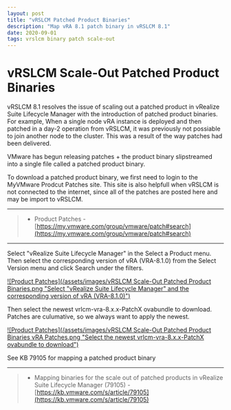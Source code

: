 ```yaml
---
layout: post
title: "vRSLCM Patched Product Binaries"
description: "Map vRA 8.1 patch binary in vRSLCM 8.1"
date: 2020-09-01
tags: vrslcm binary patch scale-out
---
```

# vRSLCM Scale-Out Patched Product Binaries

vRSLCM 8.1 resolves the issue of scaling out a patched product in vRealize Suite Lifecycle Manager with the introduction of patched product binaries. For example, When a single node vRA instance is deployed and then patched in a day-2 operation from vRSLCM, it was previously not possiable to join another node to the cluster. This was a result of the way patches had been delivered.

VMware has begun releasing patches + the product binary slipstreamed into a single file called a patched product binary.

To download a patched product binary, we first need to login to the MyVMware Prodcut Patches site. This site is also helpfull when vRSLCM is not connected to the internet, since all of the patches are posted here and may be import to vRSLCM.

---

> * Product Patches - [https://my.vmware.com/group/vmware/patch#search](https://my.vmware.com/group/vmware/patch#search)

---

Select "vRealize Suite Lifecycle Manager" in the Select a Product menu. Then select the corresponding version of vRA (VRA-8.1.0) from the Select Version menu and click Search under the filters.

[![Product Patches](/assets/images/vRSLCM Scale-Out Patched Product Binaries.png "Select "vRealize Suite Lifecycle Manager" and the corresponding version of vRA (VRA-8.1.0)")](https://my.vmware.com/group/vmware/patch#search)

Then select the newest vrlcm-vra-8.x.x-PatchX ovabundle to download. Patches are culumative, so we always want to apply the newest.

[![Product Patches](/assets/images/vRSLCM Scale-Out Patched Product Binaries vRA Patches.png "Select the newest vrlcm-vra-8.x.x-PatchX ovabundle to download")](https://my.vmware.com/group/vmware/patch#search)

See KB 79105 for mapping a patched product binary

---

> * Mapping binaries for the scale out of patched products in vRealize Suite Lifecycle Manager (79105) - [https://kb.vmware.com/s/article/79105](https://kb.vmware.com/s/article/79105)
